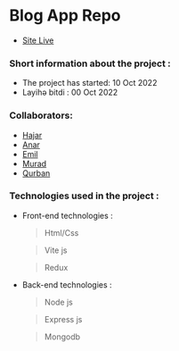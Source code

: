 # Blog App Repo

- [Site Live](https://pyp-blogapp.netlify.app/)

### Short information about the project :

- The project has started: 10 Oct 2022
- Layihə bitdi : 00 Oct 2022

### Collaborators:

- [Hajar](https://github.com/hajarabdullayeva)
- [Anar](https://github.com/anarsafar)
- [Emil](https://github.com/emilhajizade42)
- [Murad](https://github.com/muradorucov)
- [Qurban](https://github.com/gurbangurbanzade)

### Technologies used in the project :

- Front-end technologies :

  > Html/Css

  > Vite js

  > Redux


- Back-end technologies :

  > Node js

  > Express js

  > Mongodb
